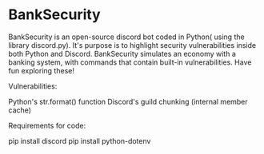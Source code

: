 # BankSecurity
BankSecurity is an open-source discord bot coded in Python( using the library discord.py). It's purpose is to highlight security vulnerabilities inside both Python and Discord. BankSecurity simulates an economy with a banking system, with commands that contain built-in vulnerabilities. Have fun exploring these!

Vulnerabilities:

Python's str.format() function
Discord's guild chunking (internal member cache) 

Requirements for code:

pip install discord 
pip install python-dotenv 
